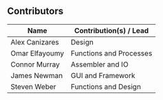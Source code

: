 
## Contributors
Name             | Contribution(s) / Lead 
--------------   | ---------------------------------------------
Alex Canizares   | Design
Omar Elfayoumy   | Functions and Processes
Connor Murray    | Assembler and IO
James Newman     | GUI and Framework
Steven Weber     | Functions and Design
